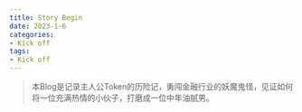 ```yaml
---
title: Story Begin
date: 2023-1-6
categories:
- Kick off
tags:
- Kick off
---
```


> 本Blog是记录主人公Token的历险记，勇闯金融行业的妖魔鬼怪，见证如何将一位充满热情的小伙子，打磨成一位中年油腻男。
